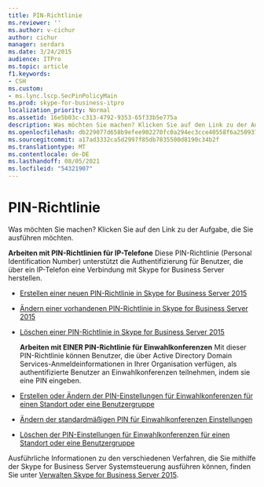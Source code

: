 ```yaml
---
title: PIN-Richtlinie
ms.reviewer: ''
ms.author: v-cichur
author: cichur
manager: serdars
ms.date: 3/24/2015
audience: ITPro
ms.topic: article
f1.keywords:
- CSH
ms.custom:
- ms.lync.lscp.SecPinPolicyMain
ms.prod: skype-for-business-itpro
localization_priority: Normal
ms.assetid: 16e5b03c-c313-4792-9353-65f33b5e775a
description: Was möchten Sie machen? Klicken Sie auf den Link zu der Aufgabe, die Sie ausführen möchten.
ms.openlocfilehash: db229077d658b9efee902270fc0a294ec3cce40558f6a2509379d09c1e5ba009
ms.sourcegitcommit: a17ad3332ca5d2997f85db7835500d8190c34b2f
ms.translationtype: MT
ms.contentlocale: de-DE
ms.lasthandoff: 08/05/2021
ms.locfileid: "54321907"
---
```

# <a name="pin-policy"></a>PIN-Richtlinie

Was möchten Sie machen? Klicken Sie auf den Link zu der Aufgabe, die Sie ausführen möchten.

 **Arbeiten mit PIN-Richtlinien für IP-Telefone** Diese PIN-Richtlinie (Personal Identification Number) unterstützt die Authentifizierung für Benutzer, die über ein IP-Telefon eine Verbindung mit Skype for Business Server herstellen.
- [Erstellen einer neuen PIN-Richtlinie in Skype for Business Server 2015](../../manage/authentication/create-a-new-pin-policy.md)

- [Ändern einer vorhandenen PIN-Richtlinie in Skype for Business Server 2015](../../manage/authentication/modify-an-existing-pin-policy.md)

- [Löschen einer PIN-Richtlinie in Skype for Business Server 2015](../../manage/authentication/delete-a-pin-policy.md)

  **Arbeiten mit EINER PIN-Richtlinie für Einwahlkonferenzen** Mit dieser PIN-Richtlinie können Benutzer, die über Active Directory Domain Services-Anmeldeinformationen in Ihrer Organisation verfügen, als authentifizierte Benutzer an Einwahlkonferenzen teilnehmen, indem sie eine PIN eingeben.
- [Erstellen oder Ändern der PIN-Einstellungen für Einwahlkonferenzen für einen Standort oder eine Benutzergruppe](/previous-versions/office/lync-server-2013/lync-server-2013-create-or-modify-dial-in-conferencing-pin-settings-for-a-site-or-group-of-users)

- [Ändern der standardmäßigen PIN für Einwahlkonferenzen Einstellungen](/previous-versions/office/lync-server-2013/lync-server-2013-modify-the-default-dial-in-conferencing-pin-settings)

- [Löschen der PIN-Einstellungen für Einwahlkonferenzen für einen Standort oder eine Benutzergruppe](/previous-versions/office/lync-server-2013/lync-server-2013-delete-dial-in-conferencing-pin-settings-for-a-site-or-group-of-users)

Ausführliche Informationen zu den verschiedenen Verfahren, die Sie mithilfe der Skype for Business Server Systemsteuerung ausführen können, finden Sie unter [Verwalten Skype for Business Server 2015](../../manage/manage.md).
